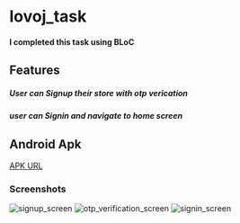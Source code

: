 # lovoj_task
#### I completed this task using BLoC
## Features
##### User can Signup their store with otp verication
##### user can Signin and navigate to home screen

## Android Apk
[APK URL](https://i.diawi.com/1AGR88)

### Screenshots
![signup_screen](https://github.com/user-attachments/assets/4e3969be-9a48-4884-acbf-9d8bfabf9714)
![otp_verification_screen](https://github.com/user-attachments/assets/6f5cc104-007d-4980-8253-62968980074d)
![signin_screen](https://github.com/user-attachments/assets/113710b2-9b1f-4274-b50d-949bb4afdee5)

